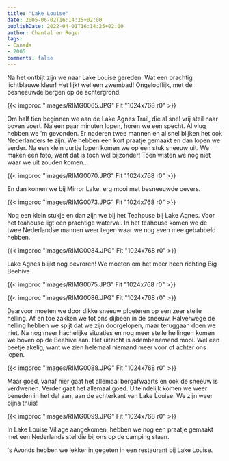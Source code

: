 ```yaml
---
title: "Lake Louise"
date: 2005-06-02T16:14:25+02:00
publishDate: 2022-04-01T16:14:25+02:00
author: Chantal en Roger
tags:
- Canada
- 2005
comments: false
---
```


Na het ontbijt zijn we naar Lake Louise gereden. Wat een prachtig lichtblauwe kleur! Het lijkt wel een zwembad! Ongelooflijk, met de besneeuwde bergen op de achtergrond.

{{< imgproc "images/RIMG0065.JPG" Fit "1024x768 r0" >}}

Om half tien beginnen we aan de Lake Agnes Trail, die al snel vrij steil naar boven voert. Na een paar minuten lopen, horen we een specht. Al vlug hebben we 'm gevonden. Er naderen twee mannen en al snel blijken het ook Nederlanders te zijn. We hebben een kort praatje gemaakt en dan lopen we verder. Na een klein uurtje lopen komen we op een stuk sneeuw uit. We maken een foto, want dat is toch wel bijzonder! Toen wisten we nog niet waar we uit zouden komen...

{{< imgproc "images/RIMG0070.JPG" Fit "1024x768 r0" >}}

En dan komen we bij Mirror Lake, erg mooi met besneeuwde oevers.

{{< imgproc "images/RIMG0073.JPG" Fit "1024x768 r0" >}}

Nog een klein stukje en dan zijn we bij het Teahouse bij Lake Agnes. Voor het teahouse ligt een prachtige waterval. In het teahouse komen we de twee Nederlandse mannen weer tegen waar we nog even mee gebabbeld hebben.

{{< imgproc "images/RIMG0084.JPG" Fit "1024x768 r0" >}}

Lake Agnes blijkt nog bevroren! We moeten om het meer heen richting Big Beehive.

{{< imgproc "images/RIMG0075.JPG" Fit "1024x768 r0" >}}

{{< imgproc "images/RIMG0086.JPG" Fit "1024x768 r0" >}}

Daarvoor moeten we door dikke sneeuw ploeteren op een zeer steile helling. Af en toe zakken we tot ons dijbeen in de sneeuw. Halverwege de helling hebben we spijt dat we zijn doorgelopen, maar teruggaan doen we niet. Na nog meer hachelijke situaties en nog meer steile hellingen komen we boven op de Beehive aan. Het uitzicht is adembenemend mooi. Wel een beetje akelig, want we zien helemaal niemand meer voor of achter ons lopen.

{{< imgproc "images/RIMG0088.JPG" Fit "1024x768 r0" >}}

Maar goed, vanaf hier gaat het allemaal bergafwaarts en ook de sneeuw is verdwenen. Verder gaat het allemaal goed. Uiteindelijk komen we weer beneden in het dal aan, aan de achterkant van Lake Louise. We zijn weer bijna thuis!

{{< imgproc "images/RIMG0099.JPG" Fit "1024x768 r0" >}}

In Lake Louise Village aangekomen, hebben we nog een praatje gemaakt met een Nederlands stel die bij ons op de camping staan.

's Avonds hebben we lekker in gegeten in een restaurant bij Lake Louise.
